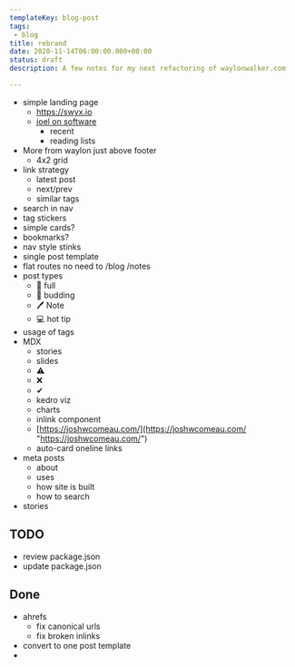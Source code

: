 ```yaml
---
templateKey: blog-post
tags: 
 - blog
title: rebrand
date: 2020-11-14T06:00:00.000+00:00
status: draft
description: A few notes for my next refactoring of waylonwalker.com

---
```

* simple landing page
  * https://swyx.io
  * [joel on software](https://www.joelonsoftware.com/)
      * recent
      * reading lists
* More from waylon just above footer
  * 4x2 grid
* link strategy
  * latest post
  * next/prev
  * similar tags
* search in nav
* tag stickers
* simple cards?
* bookmarks?
* nav style stinks
* single post template
* flat routes no need to /blog /notes
* post types
  * 🌳  full
  * 🌱  budding
  * 🖊  Note
  * 💻  hot tip
* usage of tags
* MDX
  * stories
  * slides
  * ⚠
  * ❌
  * ✔
  * kedro viz
  * charts
  * inlink component
  * [https://joshwcomeau.com/](https://joshwcomeau.com/ "https://joshwcomeau.com/")
  * auto-card oneline links
* meta posts
  * about
  * uses
  * how site is built
  * how to search
* stories

## TODO

* review package.json
* update package.json

## Done

* ahrefs
  * fix canonical urls
  * fix broken inlinks
* convert to one post template
* 
